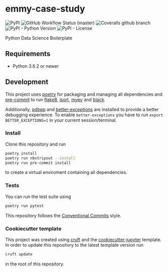 # emmy-case-study

![PyPI](https://img.shields.io/pypi/v/emmy-case-study?style=flat-square)
![GitHub Workflow Status (master)](https://img.shields.io/github/workflow/status/fransaci/emmy-case-study/Test%20&%20Lint/master?style=flat-square)
![Coveralls github branch](https://img.shields.io/coveralls/github/fransaci/emmy-case-study/master?style=flat-square)
![PyPI - Python Version](https://img.shields.io/pypi/pyversions/emmy-case-study?style=flat-square)
![PyPI - License](https://img.shields.io/pypi/l/emmy-case-study?style=flat-square)

Python Data Science Boilerplate

## Requirements

* Python 3.6.2 or newer

## Development


This project uses [poetry](https://poetry.eustace.io/) for packaging and
managing all dependencies and [pre-commit](https://pre-commit.com/) to run
[flake8](http://flake8.pycqa.org/), [isort](https://pycqa.github.io/isort/),
[mypy](http://mypy-lang.org/) and [black](https://github.com/python/black).

Additionally, [pdbpp](https://github.com/pdbpp/pdbpp) and [better-exceptions](https://github.com/qix-/better-exceptions) are installed to provide a better debugging experience.
To enable `better-exceptions` you have to run `export BETTER_EXCEPTIONS=1` in your current session/terminal.

### Install

Clone this repository and run

```bash
poetry install
poetry run nbstripout --install
poetry run pre-commit install
```

to create a virtual enviroment containing all dependencies.

### Tests

You can run the test suite using

```bash
poetry run pytest
```

This repository follows the [Conventional Commits](https://www.conventionalcommits.org/)
style.

### Cookiecutter template

This project was created using [cruft](https://github.com/cruft/cruft) and the
[cookiecutter-jupyter](https://github.com/escaped/cookiecutter-jupyter) template.
In order to update this repository to the latest template version run

```sh
cruft update
```

in the root of this repository.
